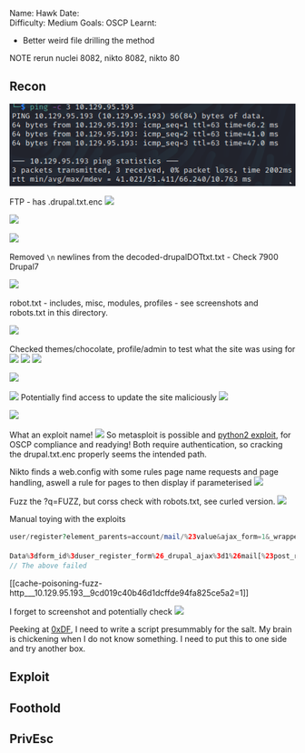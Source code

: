 
Name: Hawk
Date:  
Difficulty:  Medium
Goals:  OSCP 
Learnt:
- Better weird file drilling the method

NOTE rerun nuclei 8082, nikto 8082, nikto 80

## Recon

![ping](Screenshots/ping.png)

FTP - has .drupal.txt.enc
![](ftpgrab.png)

![](ftp-drupal-txt-enc.png)

![](decode.png)

Removed `\n` newlines from the decoded-drupalDOTtxt.txt - Check 7900 Drupal7

![](charsbreakstdout.png)

robot.txt - includes, misc, modules, profiles - see screenshots and robots.txt in this directory.

![](testadminprofile.png)

Checked themes/chocolate, profile/admin to test what the site was using for 
![](cronDOTphp.png)
![](errorpagetestingtwo.png)
![](testadminprofile.png)


![](drupalversion.png)

![](leadstoupdatedotphp.png)
Potentially find access to update the site maliciously 
![](updatescript.png)

![](sqlitelighting.png)

What an exploit name!
![](drupalgeddon3.png)
So metasploit is possible and [python2 exploit](https://github.com/sl4cky/CVE-2018-7600/blob/master/Drupalgeddon2.py), for OSCP compliance and readying!
Both require authentication, so cracking the drupal.txt.enc properly seems the intended path.

Nikto finds a web.config with some rules page name requests and page handling, aswell a rule for pages to then display if parameterised
![](webDOTconfig.png)

Fuzz the ?q=FUZZ, but corss check with robots.txt, see curled version.
![](robots.txt.png)

Manual toying with the exploits
```php
user/register?element_parents=account/mail/%23value&ajax_form=1&_wrapper_format=drupal_ajax

Data%3dform_id%3duser_register_form%26_drupal_ajax%3d1%26mail[%23post_render][]%3dexec%26mail[%23type]%3dmarkup%26mail[%23markup]%3d<%3fphp+eval('cat+/etc/passwd')php>
// The above failed
```


[[cache-poisoning-fuzz-http___10.129.95.193__9cd019c40b46d1dcffde94fa825ce5a2=1]]

I forget to screenshot and potentially check
![](filethefileidiot.png)

Peeking at [0xDF](https://0xdf.gitlab.io/2018/11/30/htb-hawk.html#encrypted-file---brute-with-bash), I need to write a script presummably for the salt. My brain is chickening when I do not know something. I need to put this to one side and try another box.


## Exploit



## Foothold

## PrivEsc

      
